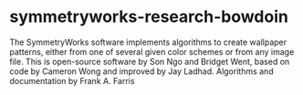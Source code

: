 # symmetryworks-research-bowdoin

The SymmetryWorks software implements algorithms to create wallpaper patterns, either from one of several given color schemes or from any image file. This is open-source software by Son Ngo and Bridget Went, based on code by Cameron Wong and improved by Jay Ladhad.
Algorithms and documentation by Frank A. Farris
